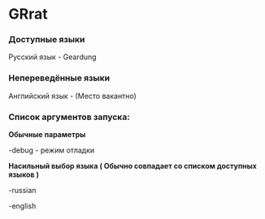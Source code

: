 # GRrat
### Доступные языки
Русский язык - Geardung

### Непереведённые языки

Английский язык - (Место вакантно)

### Список аргументов запуска:
**Обычные параметры**

-debug - режим отладки

**Насильный выбор языка ( Обычно совпадает со списком доступных языков )**

-russian

-english
